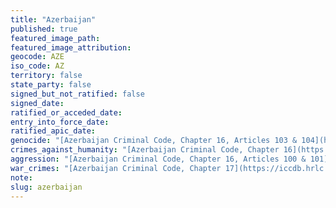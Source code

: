 ```yaml
---
title: "Azerbaijan"
published: true
featured_image_path:
featured_image_attribution:
geocode: AZE
iso_code: AZ
territory: false
state_party: false
signed_but_not_ratified: false
signed_date:
ratified_or_acceded_date:
entry_into_force_date:
ratified_apic_date:
genocide: "[Azerbaijan Criminal Code, Chapter 16, Articles 103 & 104](https://iccdb.hrlc.net/data/doc/224/keyword/46/)"
crimes_against_humanity: "[Azerbaijan Criminal Code, Chapter 16](https://iccdb.hrlc.net/data/doc/224/keyword/13/)"
aggression: "[Azerbaijan Criminal Code, Chapter 16, Articles 100 & 101](https://iccdb.hrlc.net/data/doc/224/keyword/1/)"
war_crimes: "[Azerbaijan Criminal Code, Chapter 17](https://iccdb.hrlc.net/data/doc/224/keyword/145/)"
note:
slug: azerbaijan
---
```

